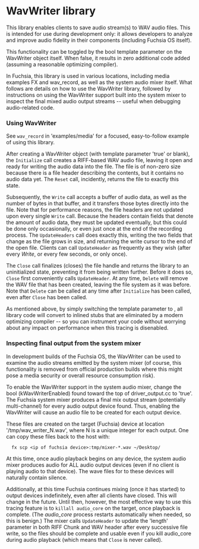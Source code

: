 # WavWriter library #

This library enables clients to save audio stream(s) to WAV audio files. This
is intended for use during development only: it allows developers to analyze
and improve audio fidelity in their components (including Fuchsia OS itself).

This functionality can be toggled by the bool template parameter on the
WavWriter object itself. When false, it results in zero additional code added
(assuming a reasonable optimizing compiler).

In Fuchsia, this library is used in various locations, including media examples
FX and wav_record, as well as the system audio mixer itself. What follows are
details on how to use the WavWriter library, followed by instructions on using
the WavWriter support built into the system mixer to inspect the final mixed
audio output streams -- useful when debugging audio-related code.


### Using WavWriter ###

See `wav_record` in 'examples/media' for a focused, easy-to-follow example
of using this library.

After creating a WavWriter object (with template parameter 'true' or blank),
the `Initialize` call creates a RIFF-based WAV audio file, leaving it open
and ready for writing the audio data into the file. The file is of non-zero
size because there is a file header describing the contents, but it contains
no audio data yet. The `Reset` call, incidently, returns the file to exactly
this state.

Subsequently, the `Write` call accepts a buffer of audio data, as well as the
number of bytes in that buffer, and it transfers those bytes directly into the
file. Note that for performance reasons, the file headers are not updated upon
every single `Write` call. Because the headers contain fields that denote the
amount of audio data, they must be updated eventually, but this could be done
only occasionally, or even just once at the end of the recording process. The
`UpdateHeaders` call does exactly this, writing the two fields that change as
the file grows in size, and returning the write cursor to the end of the open
file. Clients can call `UpdateHeader` as frequently as they wish (after every
_Write_, or every few seconds, or only once).

The `Close` call finalizes (closes) the file handle and returns the library to
an uninitialized state, preventing it from being written further. Before it
does so, `Close` first conveniently calls `UpdateHeader`. At any time, `Delete`
will remove the WAV file that has been created, leaving the file system as it
was before. Note that `Delete` can be called at any time after `Initialize` has
been called, even after `Close` has been called.

As mentioned above, by simply switching the template parameter to <false>, all
library code will convert to inlined stubs that are eliminated by a modern
optimizing compiler -- so you can instrument your code without worrying about
any impact on performance when this tracing is disenabled.


### Inspecting final output from the system mixer ###

In development builds of the Fuchsia OS, the WavWriter can be used to examine
the audio streams emitted by the system mixer (of course, this functionality is
removed from official production builds where this might pose a media security
or overall resource consumption risk).

To enable the WavWriter support in the system audio mixer, change the bool
(kWavWriterEnabled) found toward the top of driver_output.cc to 'true'. The
Fuchsia system mixer produces a final mix output stream (potentially
multi-channel) for every audio output device found. Thus, enabling the
WavWriter will cause an audio file to be created for each output device.

These files are created on the target (Fuchsia) device at location
'/tmp/wav_writer_N.wav', where N is a unique integer for each output. One can
copy these files back to the host with:
```
  fx scp <ip of fuchsia device>:tmp/mixer-*.wav ~/Desktop/
```
At this time, once audio playback begins on any device, the system audio mixer
produces audio for ALL audio output devices (even if no client is playing
audio to that device). The wave files for to these devices will naturally
contain silence.

Additionally, at this time Fuchsia continues mixing (once it has started) to
output devices indefinitely, even after all clients have closed. This will
change in the future. Until then, however, the most effective way to use this
tracing feature is to `killall audio_core` on the target, once playback is
complete. (The _audio_core_ process restarts automatically when needed, so
this is benign.) The mixer calls `UpdateHeader` to update the 'length'
parameter in both RIFF Chunk and WAV header after every successive file write,
so the files should be complete and usable even if you kill audio_core during
audio playback (which means that `Close` is never called).
